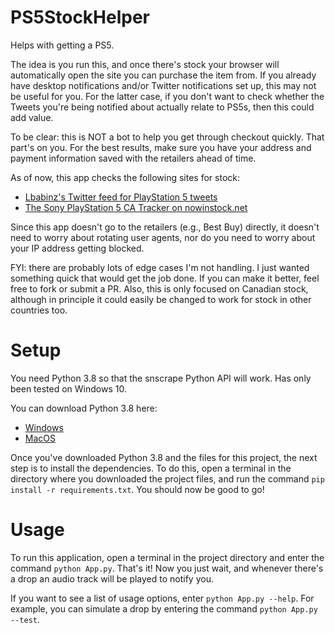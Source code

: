 # PS5StockHelper
Helps with getting a PS5.

The idea is you run this, and once there's stock your browser will automatically open the site you can purchase the item from. If you already have desktop notifications and/or Twitter notifications set up, this may not be useful for you. For the latter case, if you don't want to check whether the Tweets you're being notified about actually relate to PS5s, then this could add value.

To be clear: this is NOT a bot to help you get through checkout quickly. That part's on you. For the best results, make sure you have your address and payment information saved with the retailers ahead of time.

As of now, this app checks the following sites for stock:
- [Lbabinz's Twitter feed for PlayStation 5 tweets](https://twitter.com/Lbabinz)
- [The Sony PlayStation 5 CA Tracker on nowinstock.net](https://www.nowinstock.net/ca/videogaming/consoles/sonyps5/)

Since this app doesn't go to the retailers (e.g., Best Buy) directly, it doesn't need to worry about rotating user agents, nor do you need to worry about your IP address getting blocked.

FYI: there are probably lots of edge cases I'm not handling. I just wanted something quick that would get the job done. If you can make it better, feel free to fork or submit a PR. Also, this is only focused on Canadian stock, although in principle it could easily be changed to work for stock in other countries too.

# Setup
You need Python 3.8 so that the snscrape Python API will work. Has only been tested on Windows 10.

You can download Python 3.8 here:
- [Windows](https://www.python.org/getit/windows/)
- [MacOS](https://www.python.org/downloads/macos/)

Once you've downloaded Python 3.8 and the files for this project, the next step is to install the dependencies. To do this, open a terminal in the directory where you downloaded the project files, and run the command `pip install -r requirements.txt`. You should now be good to go!

# Usage
To run this application, open a terminal in the project directory and enter the command `python App.py`. That's it! Now you just wait, and whenever there's a drop an audio track will be played to notify you.

If you want to see a list of usage options, enter `python App.py --help`. For example, you can simulate a drop by entering the command `python App.py --test`.